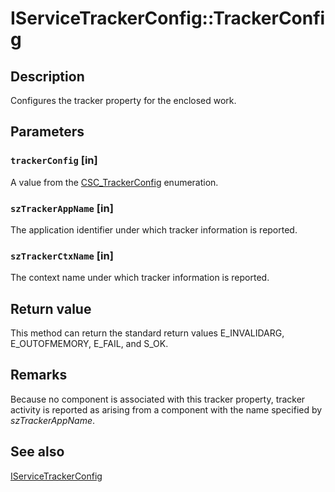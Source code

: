 # IServiceTrackerConfig::TrackerConfig

## Description

Configures the tracker property for the enclosed work.

## Parameters

### `trackerConfig` [in]

A value from the [CSC_TrackerConfig](https://learn.microsoft.com/windows/desktop/api/comsvcs/ne-comsvcs-csc_trackerconfig) enumeration.

### `szTrackerAppName` [in]

The application identifier under which tracker information is reported.

### `szTrackerCtxName` [in]

The context name under which tracker information is reported.

## Return value

This method can return the standard return values E_INVALIDARG, E_OUTOFMEMORY, E_FAIL, and S_OK.

## Remarks

Because no component is associated with this tracker property, tracker activity is reported as arising from a component with the name specified by *szTrackerAppName*.

## See also

[IServiceTrackerConfig](https://learn.microsoft.com/windows/desktop/api/comsvcs/nn-comsvcs-iservicetrackerconfig)